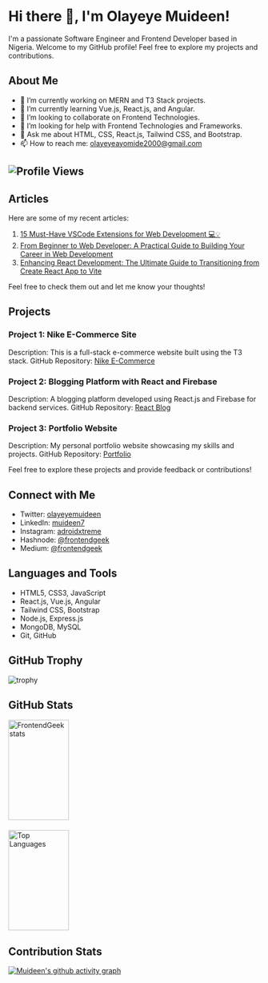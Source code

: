 # Hi there 👋, I'm Olayeye Muideen!

I'm a passionate Software Engineer and Frontend Developer based in Nigeria. Welcome to my GitHub profile! Feel free to explore my projects and contributions.

## About Me

- 🔭 I’m currently working on MERN and T3 Stack projects.
- 🌱 I’m currently learning Vue.js, React.js, and Angular.
- 👯 I’m looking to collaborate on Frontend Technologies.
- 🤝 I’m looking for help with Frontend Technologies and Frameworks.
- 💬 Ask me about HTML, CSS, React.js, Tailwind CSS, and Bootstrap.
- 📫 How to reach me: [olayeyeayomide2000@gmail.com](mailto:olayeyeayomide2000@gmail.com)

## ![Profile Views](https://komarev.com/ghpvc/?username=muideen7&label=Profile%20views&color=0e75b6&style=flat)

## Articles

Here are some of my recent articles:

1. [15 Must-Have VSCode Extensions for Web Development 💻💡](https://medium.com/@Frontendgeek/15-must-have-vscode-extensions-for-web-development-9feb43978b1d)
2. [From Beginner to Web Developer: A Practical Guide to Building Your Career in Web Development](https://medium.com/@Frontendgeek/from-beginner-to-web-developer-a-practical-guide-to-building-your-career-in-web-development-fb3cf90505bc)
3. [Enhancing React Development: The Ultimate Guide to Transitioning from Create React App to Vite](https://medium.com/@Frontendgeek/enhancing-react-development-the-ultimate-guide-to-transitioning-from-create-react-app-to-vite-573013b5a885)

Feel free to check them out and let me know your thoughts!

## Projects

### Project 1: Nike E-Commerce Site
Description: This is a full-stack e-commerce website built using the T3 stack.
GitHub Repository: [Nike E-Commerce](https://github.com/muideen7/Nike)

### Project 2: Blogging Platform with React and Firebase
Description: A blogging platform developed using React.js and Firebase for backend services.
GitHub Repository: [React Blog](https://github.com/muideen7/dojo-blog)

### Project 3: Portfolio Website
Description: My personal portfolio website showcasing my skills and projects.
GitHub Repository: [Portfolio](https://github.com/muideen7/Portfolio)

Feel free to explore these projects and provide feedback or contributions!

## Connect with Me

- Twitter: [olayeyemuideen](https://twitter.com/olayeyemuideen)
- LinkedIn: [muideen7](https://linkedin.com/in/muideen7)
- Instagram: [adroidxtreme](https://instagram.com/adroidxtreme)
- Hashnode: [@frontendgeek](https://hashnode.com/@frontendgeek)
- Medium: [@frontendgeek](https://medium.com/@frontendgeek)

## Languages and Tools

- HTML5, CSS3, JavaScript
- React.js, Vue.js, Angular
- Tailwind CSS, Bootstrap
- Node.js, Express.js
- MongoDB, MySQL
- Git, GitHub

## GitHub Trophy

![trophy](https://github-profile-trophy.vercel.app/?username=muideen7&theme=nord&row=1&column=7)

## GitHub Stats

<div style="display: flex; flex-wrap: wrap; gap: 20px;">
    <img src="https://github-readme-stats.vercel.app/api?username=muideen7&show_icons=true&theme=dark" alt="FrontendGeek stats" width="49%" height="200px">
    <img src="https://github-readme-stats.vercel.app/api/top-langs/?username=muideen7&layout=compact&theme=dark" alt="Top Languages" width="49%" height="200px">
</div>

## Contribution Stats

[![Muideen's github activity graph](https://github-readme-activity-graph.vercel.app/graph?username=Muideen7&theme=github)](https://github.com/ashutosh00710/github-readme-activity-graph)
